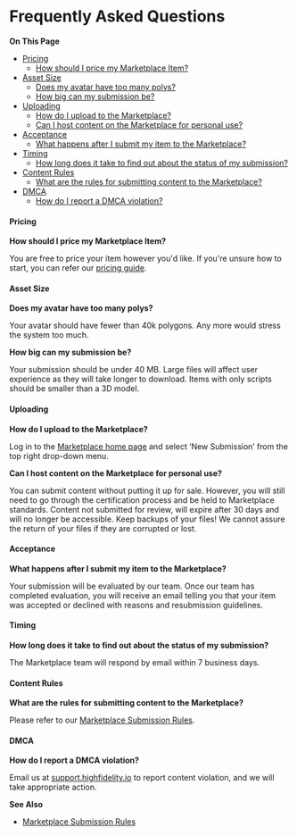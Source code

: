 # Frequently Asked Questions

**On This Page**

+ [Pricing](#pricing)
	+ [How should I price my Marketplace Item?](#q1)
+ [Asset Size](#asset-size)
	+ [Does my avatar have too many polys?](#q2)
	+ [How big can my submission be?](#q3)
+ [Uploading](#uploading)
	+ [How do I upload to the Marketplace?](#q4)
	+ [Can I host content on the Marketplace for personal use?](#q5)
+ [Acceptance](#acceptance)
	+ [What happens after I submit my item to the Marketplace?](#q6)
+ [Timing](#timing)
	+ [How long does it take to find out about the status of my submission?](#q7)
+ [Content Rules](#content-rules)
	+ [What are the rules for submitting content to the Marketplace?](#q8)
+ [DMCA](#dmca)
	+ [How do I report a DMCA violation?](#q9)


#### Pricing
<a name="q1"></a>
**How should I price my Marketplace Item?**

You are free to price your item however you'd like. If you're unsure how to start, you can refer our [pricing guide](https://docs.google.com/presentation/d/1ZMV-1OD3pPBOgBmv7EhQ9q5JW9in3lX30QKUh5HlXQ4/edit?ts=5b6c675e&pli=1#slide=id.p).


#### Asset Size
<a name="q2"></a>
**Does my avatar have too many polys?**

Your avatar should have fewer than 40k polygons. Any more would stress the system too much.


<a name="q3"></a>
**How big can my submission be?**

Your submission should be under 40 MB. Large files will affect user experience as they will take longer to download. Items with only scripts should be smaller than a 3D model. 



#### Uploading
<a name="q4"></a>
**How do I upload to the Marketplace?**

Log in to the [Marketplace home page](https://highfidelity.com/marketplace) and select ‘New Submission’ from the top right drop-down menu.


<a name="q5"></a>
**Can I host content on the Marketplace for personal use?**

You can submit content without putting it up for sale. However, you will still need to go through the certification process and be held to Marketplace standards. Content not submitted for review, will expire after 30 days and will no longer be accessible.
Keep backups of your files! We cannot assure the return of your files if they are corrupted or lost.



#### Acceptance
<a name="q6"></a>
**What happens after I submit my item to the Marketplace?**

Your submission will be evaluated by our team. Once our team has completed evaluation, you will receive an email telling you that your item was accepted or declined with reasons and resubmission guidelines.



#### Timing
<a name="q7"></a>
**How long does it take to find out about the status of my submission?**

The Marketplace team will respond by email within 7 business days. 



#### Content Rules
<a name="q8"></a>
**What are the rules for submitting content to the Marketplace?**

Please refer to our [Marketplace Submission Rules](submission-rules).



#### DMCA
<a name="q9"></a>
**How do I report a DMCA violation?**

Email us at [support.highfidelity.io](mailto:support@highfidelity.io) to report content violation, and we will take appropriate action.


**See Also**
+ [Marketplace Submission Rules](submission-rules)




